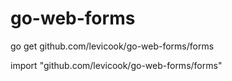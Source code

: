 go-web-forms
============

go get github.com/levicook/go-web-forms/forms

import "github.com/levicook/go-web-forms/forms"
